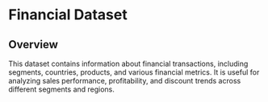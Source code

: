 # Financial Dataset

## Overview
This dataset contains information about financial transactions, including segments, countries, products, and various financial metrics. It is useful for analyzing sales performance, profitability, and discount trends across different segments and regions.
